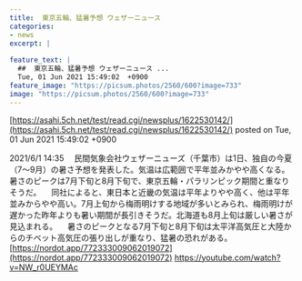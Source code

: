```yaml
---
title:  東京五輪、猛暑予想 ウェザーニュース  
categories:
- news
excerpt: |
  
feature_text: |
  ##  東京五輪、猛暑予想 ウェザーニュース ...
  Tue, 01 Jun 2021 15:49:02  +0900
feature_image: "https://picsum.photos/2560/600?image=733"
image: "https://picsum.photos/2560/600?image=733"
---
```


[https://asahi.5ch.net/test/read.cgi/newsplus/1622530142/](https://asahi.5ch.net/test/read.cgi/newsplus/1622530142/)
posted on Tue, 01 Jun 2021 15:49:02  +0900

<!--more-->

2021/6/1 14:35 　民間気象会社ウェザーニューズ（千葉市）は1日、独自の今夏（7〜9月）の暑さ予想を発表した。気温は広範囲で平年並みかやや高くなる。暑さのピークは7月下旬と8月下旬で、東京五輪・パラリンピック期間と重なりそうだ。 　同社によると、東日本と近畿の気温は平年よりやや高く、他は平年並みからやや高い。7月上旬から梅雨明けする地域が多いとみられ、梅雨明けが遅かった昨年よりも暑い期間が長引きそうだ。北海道も8月上旬は厳しい暑さが見込まれる。 　暑さのピークとなる7月下旬と8月下旬は太平洋高気圧と大陸からのチベット高気圧の張り出しが重なり、猛暑の恐れがある。 [https://nordot.app/772333009062019072](https://nordot.app/772333009062019072) https://youtube.com/watch?v=NW_r0UEYMAc
